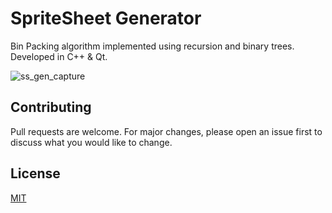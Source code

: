 # SpriteSheet Generator
Bin Packing algorithm implemented using recursion and binary trees.
Developed in C++ & Qt.

![ss_gen_capture](https://user-images.githubusercontent.com/51887591/89360194-3ec43400-d68d-11ea-99c2-8cc16bab869c.png)

## Contributing
Pull requests are welcome. For major changes, please open an issue first to discuss what you would like to change.

## License
[MIT](https://choosealicense.com/licenses/mit/)
